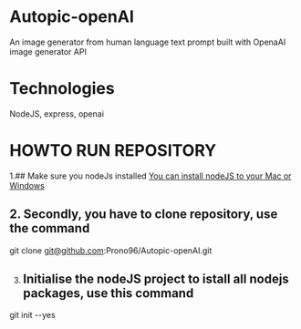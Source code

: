 # Autopic-openAI
An image generator from human language text prompt built with OpenaAI image generator API

# Technologies
NodeJS, express, openai

# HOWTO RUN REPOSITORY
1.## Make sure you nodeJs installed 
[You can install nodeJS to your Mac or Windows](https://nodejs.org/en/download/)

## 2. Secondly, you have to clone repository, use the command
git clone git@github.com:Prono96/Autopic-openAI.git

3. ## Initialise the nodeJS project to istall all nodejs packages, use this command
git init --yes


